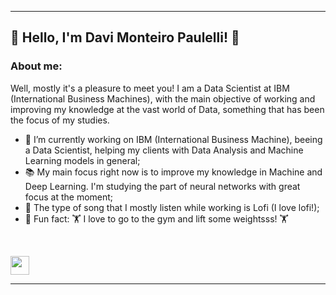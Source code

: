<hr>

## <b> 👋 Hello, I'm Davi Monteiro Paulelli! 👋 </b>

###  <b> About me:</b><br>
  
  Well, mostly it's a pleasure to meet you! I am a Data Scientist at IBM (International Business Machines), with the main objective of working and improving my knowledge at the vast world of Data, something that has been the focus of my studies.

- 🔭 I’m currently working on IBM (International Business Machine), beeing a Data Scientist, helping my clients with Data Analysis and Machine Learning models in general;
- 📚 My main focus right now is to improve my knowledge in Machine and Deep Learning. I'm studying the part of neural networks with great focus at the moment;
- 🎵 The type of song that I mostly listen while working is Lofi (I love lofi!); 
- 🙂 Fun fact: 🏋️ I love to go to the gym and lift some weightsss! 🏋️


<br>
<p>
<a href="https://www.linkedin.com/in/davi-monteiro-paulelli-8813431b0/"><img src="https://s18955.pcdn.co/wp-content/uploads/2017/05/LinkedIn.png" height="30" width="30"></a>
</p>

<hr>
